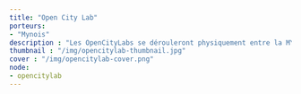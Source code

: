 ```yaml
---
title: "Open City Lab"
porteurs: 
- "Mynois"
description : "Les OpenCityLabs se dérouleront physiquement entre la MYNE et les Pratiques Amateurs Plastique (PAA à Perrache) sur Lyon du 23 au 29 Janvier dans le cadre de l'exposition Tiers-Lieux de la Biennale Internationale de Design 2017."
thumbnail : "/img/opencitylab-thumbnail.jpg"
cover : "/img/opencitylab-cover.png"
node: 
- opencitylab
---
```

